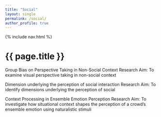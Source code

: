 ```yaml
---
title: "Social"
layout: single
permalink: /social/
author_profile: true
---
```


{% include nav.html %}

<h1>{{ page.title }}</h1>

Group Bias on Perspective Taking in Non-Social Context
Research Aim: To examine visual perspective taking in non-social context

Dimension underlying the perception of social interaction
Research Aim: To identify dimensions underlying the perception of social 

Context Processing in Ensemble Emotion Perception
Research Aim: To investigate how situational context shapes the perception of a crowd’s ensemble emotion using naturalistic stimuli
